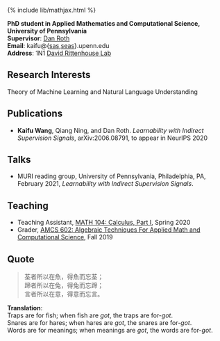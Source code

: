 {% include lib/mathjax.html %}

**PhD student in Applied Mathematics and Computational Science, University of Pennsylvania**  
**Supervisor**: [Dan Roth](http://www.cis.upenn.edu/~danroth/)  
**Email**: kaifu@{[sas](mailto:kaifu@sas.upenn.edu),[seas](mailto:kaifu@seas.upenn.edu)}.upenn.edu  
**Address**: 1N1 [David Rittenhouse Lab](http://maps.google.com/maps?daddr=David%20Rittenhouse%20Laboratory@39.952099,-75.189903)  

## Research Interests

Theory of Machine Learning and Natural Language Understanding

## Publications

- **Kaifu Wang**, Qiang Ning, and Dan Roth. *Learnability with Indirect Supervision Signals*, arXiv:2006.08791, to appear in NeurIPS 2020

## Talks

- MURI reading group, University of Pennsylvania, Philadelphia, PA, February 2021, *Learnability with Indirect Supervision Signals*.

## Teaching

- Teaching Assistant, [MATH 104: Calculus, Part I](https://www.math.upenn.edu/undergraduate/calculus-homepages/calculus/mathematics-104), Spring 2020
- Grader, [AMCS 602: Algebraic Techniques For Applied Math and Computational Science](https://www.math.upenn.edu/~zwang423/AMCS602_2019.html), Fall 2019

## Quote

> 荃者所以在魚，得魚而忘荃；  
> 蹄者所以在兔，得兔而忘蹄；  
> 言者所以在意，得意而忘言。

**Translation**:  
Traps are for fish; when fish are *got*, the traps are for-*got*.  
Snares are for hares; when hares are *got*, the snares are for-*got*.  
Words are for meanings; when meanings are *got*, the words are for-*got*.  
